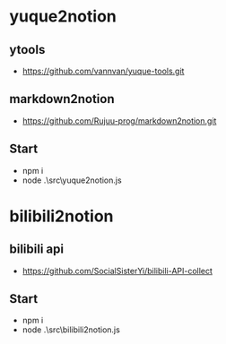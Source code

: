 # yuque2notion

## ytools

- https://github.com/vannvan/yuque-tools.git

## markdown2notion

- https://github.com/Rujuu-prog/markdown2notion.git

## Start

- npm i
- node .\src\yuque2notion.js

# bilibili2notion

## bilibili api 
- https://github.com/SocialSisterYi/bilibili-API-collect

## Start

- npm i
- node .\src\bilibili2notion.js
